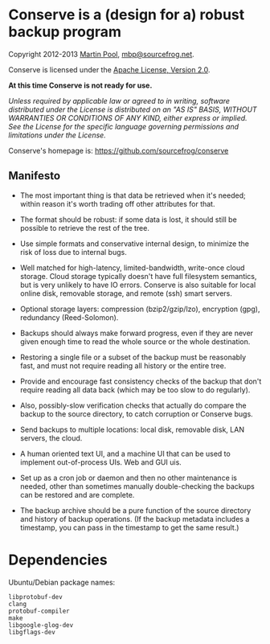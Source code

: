 Conserve is a (design for a) robust backup program
==============================================

Copyright 2012-2013 [Martin Pool][1], mbp@sourcefrog.net.

Conserve is licensed under the [Apache License, Version 2.0][2].

**At this time Conserve is not ready for use.**

_Unless required by applicable law or agreed to in writing, software
distributed under the License is distributed on an "AS IS" BASIS,
WITHOUT WARRANTIES OR CONDITIONS OF ANY KIND, either express or implied.
See the License for the specific language governing permissions and
limitations under the License._

Conserve's homepage is: <https://github.com/sourcefrog/conserve>


Manifesto
---------

* The most important thing is that data be retrieved when it's needed;
  within reason it's worth trading off other attributes for that.

* The format should be robust: if some data is lost, it should still be
  possible to retrieve the rest of the tree.

* Use simple formats and conservative internal design, to minimize the risk of
  loss due to internal bugs.

* Well matched for high-latency, limited-bandwidth, write-once cloud
  storage.  Cloud storage typically doesn't have full filesystem semantics,
  but is very unlikely to have IO errors.  Conserve is also suitable
  for local online disk, removable storage, and remote (ssh) smart servers.

* Optional storage layers: compression (bzip2/gzip/lzo), encryption (gpg),
  redundancy (Reed-Solomon).

* Backups should always make forward progress, even if they are never
  given enough time to read the whole source or the whole destination.

* Restoring a single file or a subset of the backup must be reasonably
  fast, and must not require reading all history or the entire tree.

* Provide and encourage fast consistency checks of the backup that
  don't require reading all data back (which may be too slow to do regularly).

* Also, possibly-slow verification checks that actually do compare the backup
  to the source directory, to catch corruption or Conserve bugs.

* Send backups to multiple locations: local disk, removable disk,
  LAN servers, the cloud.

* A human oriented text UI, and a machine UI that can be used to implement
  out-of-process UIs.  Web and GUI uis.

* Set up as a cron job or daemon and then no other maintenance is needed,
  other than sometimes manually double-checking the backups can be
  restored and are complete.

* The backup archive should be a pure function of the source directory
  and history of backup operations.  (If the backup metadata includes
  a timestamp, you can pass in the timestamp to get the same result.)


Dependencies
============

Ubuntu/Debian package names:

    libprotobuf-dev
    clang
    protobuf-compiler
    make
    libgoogle-glog-dev
    libgflags-dev

[1]: http://sourcefrog.net/
[2]: https://www.apache.org/licenses/LICENSE-2.0.html

